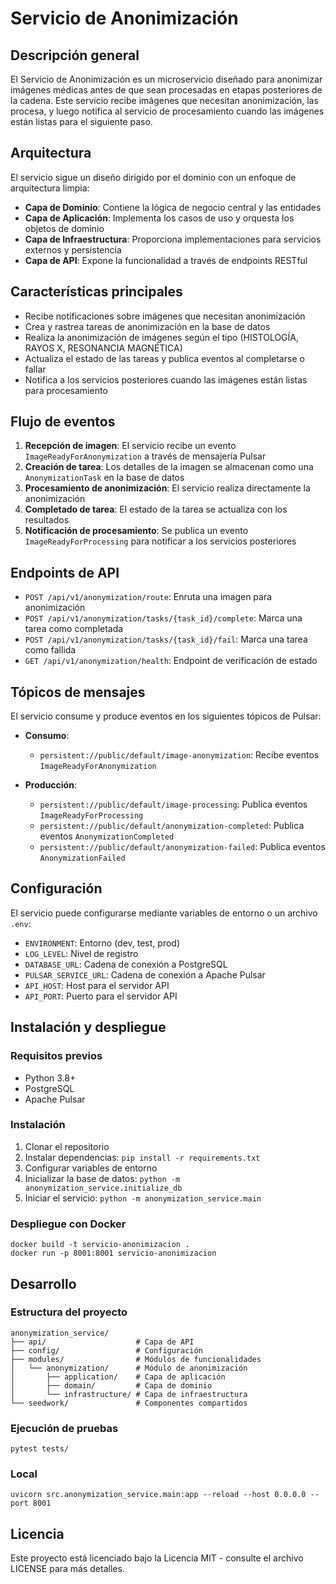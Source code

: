 # Servicio de Anonimización

## Descripción general

El Servicio de Anonimización es un microservicio diseñado para anonimizar imágenes médicas antes de que sean procesadas en etapas posteriores de la cadena. Este servicio recibe imágenes que necesitan anonimización, las procesa, y luego notifica al servicio de procesamiento cuando las imágenes están listas para el siguiente paso.

## Arquitectura

El servicio sigue un diseño dirigido por el dominio con un enfoque de arquitectura limpia:

- **Capa de Dominio**: Contiene la lógica de negocio central y las entidades
- **Capa de Aplicación**: Implementa los casos de uso y orquesta los objetos de dominio
- **Capa de Infraestructura**: Proporciona implementaciones para servicios externos y persistencia
- **Capa de API**: Expone la funcionalidad a través de endpoints RESTful

## Características principales

- Recibe notificaciones sobre imágenes que necesitan anonimización
- Crea y rastrea tareas de anonimización en la base de datos
- Realiza la anonimización de imágenes según el tipo (HISTOLOGÍA, RAYOS X, RESONANCIA MAGNÉTICA)
- Actualiza el estado de las tareas y publica eventos al completarse o fallar
- Notifica a los servicios posteriores cuando las imágenes están listas para procesamiento

## Flujo de eventos

1. **Recepción de imagen**: El servicio recibe un evento `ImageReadyForAnonymization` a través de mensajería Pulsar
2. **Creación de tarea**: Los detalles de la imagen se almacenan como una `AnonymizationTask` en la base de datos
3. **Procesamiento de anonimización**: El servicio realiza directamente la anonimización
4. **Completado de tarea**: El estado de la tarea se actualiza con los resultados
5. **Notificación de procesamiento**: Se publica un evento `ImageReadyForProcessing` para notificar a los servicios posteriores

## Endpoints de API

- `POST /api/v1/anonymization/route`: Enruta una imagen para anonimización
- `POST /api/v1/anonymization/tasks/{task_id}/complete`: Marca una tarea como completada
- `POST /api/v1/anonymization/tasks/{task_id}/fail`: Marca una tarea como fallida
- `GET /api/v1/anonymization/health`: Endpoint de verificación de estado

## Tópicos de mensajes

El servicio consume y produce eventos en los siguientes tópicos de Pulsar:

- **Consumo**:
  - `persistent://public/default/image-anonymization`: Recibe eventos `ImageReadyForAnonymization`

- **Producción**:
  - `persistent://public/default/image-processing`: Publica eventos `ImageReadyForProcessing`
  - `persistent://public/default/anonymization-completed`: Publica eventos `AnonymizationCompleted`
  - `persistent://public/default/anonymization-failed`: Publica eventos `AnonymizationFailed`

## Configuración

El servicio puede configurarse mediante variables de entorno o un archivo `.env`:

- `ENVIRONMENT`: Entorno (dev, test, prod)
- `LOG_LEVEL`: Nivel de registro
- `DATABASE_URL`: Cadena de conexión a PostgreSQL
- `PULSAR_SERVICE_URL`: Cadena de conexión a Apache Pulsar
- `API_HOST`: Host para el servidor API
- `API_PORT`: Puerto para el servidor API

## Instalación y despliegue

### Requisitos previos
- Python 3.8+
- PostgreSQL
- Apache Pulsar

### Instalación

1. Clonar el repositorio
2. Instalar dependencias: `pip install -r requirements.txt`
3. Configurar variables de entorno
4. Inicializar la base de datos: `python -m anonymization_service.initialize_db`
5. Iniciar el servicio: `python -m anonymization_service.main`

### Despliegue con Docker

```
docker build -t servicio-anonimizacion .
docker run -p 8001:8001 servicio-anonimizacion
```

## Desarrollo

### Estructura del proyecto

```
anonymization_service/
├── api/                    # Capa de API
├── config/                 # Configuración
├── modules/                # Módulos de funcionalidades
│   └── anonymization/      # Módulo de anonimización
│       ├── application/    # Capa de aplicación
│       ├── domain/         # Capa de dominio
│       └── infrastructure/ # Capa de infraestructura
└── seedwork/               # Componentes compartidos
```

### Ejecución de pruebas

```
pytest tests/
```

### Local
```
uvicorn src.anonymization_service.main:app --reload --host 0.0.0.0 --port 8001
```

## Licencia

Este proyecto está licenciado bajo la Licencia MIT - consulte el archivo LICENSE para más detalles.